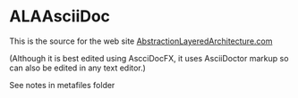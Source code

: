 ﻿# ALAAsciiDoc

This is the source for the web site [AbstractionLayeredArchitecture.com](www.abstractionlayeredarchitecture.com)

(Although it is best edited using AscciDocFX, it uses AsciiDoctor markup so can also be edited in any text editor.)

See notes in metafiles folder

